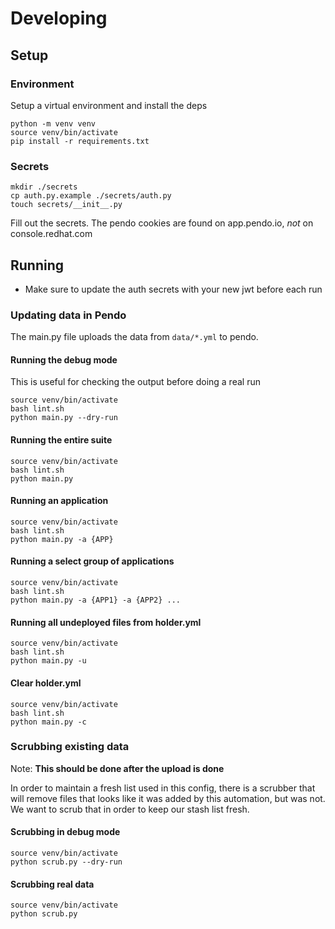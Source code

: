 # Developing

## Setup

### Environment

Setup a virtual environment and install the deps

```shell
python -m venv venv
source venv/bin/activate
pip install -r requirements.txt
```

### Secrets

```shell
mkdir ./secrets
cp auth.py.example ./secrets/auth.py
touch secrets/__init__.py
```

Fill out the secrets. The pendo cookies are found on app.pendo.io, _not_ on console.redhat.com

## Running

* Make sure to update the auth secrets with your new jwt before each run

### Updating data in Pendo

The main.py file uploads the data from `data/*.yml` to pendo.

#### Running the debug mode

This is useful for checking the output before doing a real run

```shell
source venv/bin/activate
bash lint.sh
python main.py --dry-run
```

#### Running the entire suite

```shell
source venv/bin/activate
bash lint.sh
python main.py
```

#### Running an application

```shell
source venv/bin/activate
bash lint.sh
python main.py -a {APP}
```

#### Running a select group of applications

```shell
source venv/bin/activate
bash lint.sh
python main.py -a {APP1} -a {APP2} ... 
```

#### Running all undeployed files from holder.yml

```shell
source venv/bin/activate
bash lint.sh
python main.py -u 
```

#### Clear holder.yml

```shell
source venv/bin/activate
bash lint.sh
python main.py -c
```

### Scrubbing existing data

Note: **This should be done after the upload is done**

In order to maintain a fresh list used in this config, there is a scrubber that will remove files that looks like it was added by this automation, but was not. We want to scrub that in order to keep our stash list fresh.

#### Scrubbing in debug mode

```shell
source venv/bin/activate
python scrub.py --dry-run
```

#### Scrubbing real data

```shell
source venv/bin/activate
python scrub.py
```
